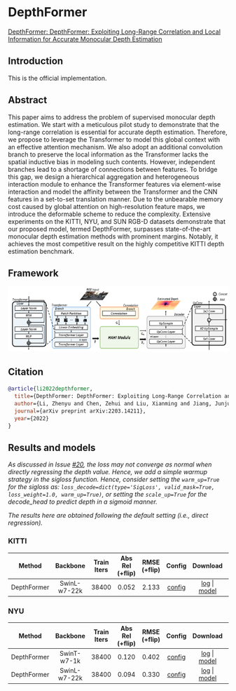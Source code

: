 # DepthFormer

[DepthFormer: DepthFormer: Exploiting Long-Range Correlation and Local Information for Accurate Monocular Depth Estimation](https://arxiv.org/abs/2203.14211)

## Introduction

This is the official implementation.

## Abstract

This paper aims to address the problem of supervised monocular depth estimation. We start with a meticulous pilot study to demonstrate that the long-range correlation is essential for accurate depth estimation. Therefore, we propose to leverage the Transformer to model this global context with an effective attention mechanism. We also adopt an additional convolution branch to preserve the local information as the Transformer lacks the spatial inductive bias in modeling such contents. However, independent branches lead to a shortage of connections between features. To bridge this gap, we design a hierarchical aggregation and heterogeneous interaction module to enhance the Transformer features via element-wise interaction and model the affinity between the Transformer and the CNN features in a set-to-set translation manner. Due to the unbearable memory cost caused by global attention on high-resolution feature maps, we introduce the deformable scheme to reduce the complexity. Extensive experiments on the KITTI, NYU, and SUN RGB-D datasets demonstrate that our proposed model, termed DepthFormer, surpasses state-of-the-art monocular depth estimation methods with prominent margins. Notably, it achieves the most competitive result on the highly competitive KITTI depth estimation benchmark.

## Framework
<div align=center><img width="550" height="150" src="resources/images/depthformer.png"/></div>

## Citation

```bibtex
@article{li2022depthformer,
  title={DepthFormer: DepthFormer: Exploiting Long-Range Correlation and Local Information for Accurate Monocular Depth Estimation},
  author={Li, Zhenyu and Chen, Zehui and Liu, Xianming and Jiang, Junjun},
  journal={arXiv preprint arXiv:2203.14211},
  year={2022}
}
```

## Results and models

*As discussed in Issue [#20](https://github.com/zhyever/Monocular-Depth-Estimation-Toolbox/issues/20), the loss may not converge as normal when directly regressing the depth value. Hence, we add a simple warmup strategy in the sigloss function. Hence, consider setting the `warm_up=True` for the sigloss as: `loss_decode=dict(type='SigLoss', valid_mask=True, loss_weight=1.0, warm_up=True)`, or setting the `scale_up=True` for the decode_head to predict depth in a sigmoid manner.*

*The results here are obtained following the default setting (i.e., direct regression).*


### KITTI

| Method | Backbone | Train Iters | Abs Rel (+flip) | RMSE (+flip) | Config | Download | GPUs |
| ------ | :--------: | :----: | :--------------: | :------: | :------: | :--------: | :---:|
| DepthFormer  |  SwinL-w7-22k  |  38400   | 0.052 | 2.133 |  [config](https://github.com/zhyever/Monocular-Depth-Estimation-Toolbox/blob/main/configs/depthformer/depthformer_swinl_22k_w7_kitti.py) | [log](https://github.com/zhyever/Monocular-Depth-Estimation-Toolbox/blob/main/configs/depthformer/resources/logs/depthformer_swinl_22k_w7_kitti.txt) \| [model](https://drive.google.com/file/d/1BpcY9tULBRTW-cG8EVHBAZBapAv3ide4/view?usp=sharing) | 8 V100s |

### NYU

| Method | Backbone | Train Iters | Abs Rel (+flip) | RMSE (+flip) | Config | Download | GPUs |
| ------ | :--------: | :----: | :--------------: | :------: | :------: | :--------: | :---:|
| DepthFormer | SwinT-w7-1k   |  38400   | 0.120 | 0.402 |  [config](https://github.com/zhyever/Monocular-Depth-Estimation-Toolbox/blob/main/configs/depthformer/depthformer_swint_w7_nyu.py) | [log](https://github.com/zhyever/Monocular-Depth-Estimation-Toolbox/blob/main/configs/depthformer/resources/logs/depthformer_swint_w7_nyu.txt) \| [model](https://drive.google.com/file/d/1u8Kjgd9EmwwB_xMeBD7XaalpDygbSP73/view?usp=sharing) | 2 3090s |
| DepthFormer  |  SwinL-w7-22k  |  38400   | 0.094 | 0.330 |  [config](https://github.com/zhyever/Monocular-Depth-Estimation-Toolbox/blob/main/configs/depthformer/depthformer_swinl_22k_w7_nyu.py) | [log](https://github.com/zhyever/Monocular-Depth-Estimation-Toolbox/blob/main/configs/depthformer/resources/logs/depthformer_swinl_22k_w7_nyu.txt) \| [model](https://drive.google.com/file/d/1GMEgiiE-bkHYYD2xL8W6Qz50qa_P4T6e/view?usp=sharing) | 8 V100s |

